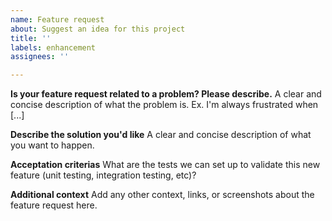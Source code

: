 ```yaml
---
name: Feature request
about: Suggest an idea for this project
title: ''
labels: enhancement
assignees: ''

---
```


**Is your feature request related to a problem? Please describe.**
A clear and concise description of what the problem is. Ex. I'm always frustrated when [...]

**Describe the solution you'd like**
A clear and concise description of what you want to happen.

**Acceptation criterias**
What are the tests we can set up to validate this new feature (unit testing, integration testing, etc)?

**Additional context**
Add any other context, links, or screenshots about the feature request here.

